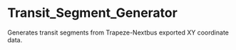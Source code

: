 # Transit_Segment_Generator
Generates transit segments from Trapeze-Nextbus exported XY coordinate data. 
